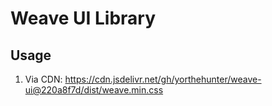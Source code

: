 # Weave UI Library

## Usage

1. Via CDN: https://cdn.jsdelivr.net/gh/yorthehunter/weave-ui@220a8f7d/dist/weave.min.css
